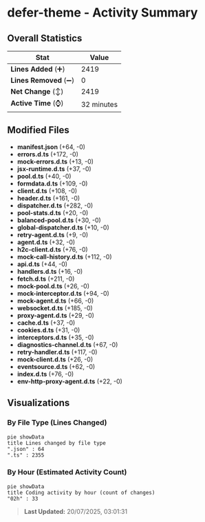 # defer-theme - Activity Summary 

## Overall Statistics

| Stat                   | Value                                                             |
| ---------------------- | ----------------------------------------------------------------- |
| **Lines Added** (➕)   | 2419                                          |
| **Lines Removed** (➖) | 0                                        |
| **Net Change** (↕)    | 2419                |
| **Active Time** (⌚)   | 32 minutes |


## Modified Files
- **manifest.json** (+64, -0)
- **errors.d.ts** (+172, -0)
- **mock-errors.d.ts** (+13, -0)
- **jsx-runtime.d.ts** (+37, -0)
- **pool.d.ts** (+40, -0)
- **formdata.d.ts** (+109, -0)
- **client.d.ts** (+108, -0)
- **header.d.ts** (+161, -0)
- **dispatcher.d.ts** (+282, -0)
- **pool-stats.d.ts** (+20, -0)
- **balanced-pool.d.ts** (+30, -0)
- **global-dispatcher.d.ts** (+10, -0)
- **retry-agent.d.ts** (+9, -0)
- **agent.d.ts** (+32, -0)
- **h2c-client.d.ts** (+76, -0)
- **mock-call-history.d.ts** (+112, -0)
- **api.d.ts** (+44, -0)
- **handlers.d.ts** (+16, -0)
- **fetch.d.ts** (+211, -0)
- **mock-pool.d.ts** (+26, -0)
- **mock-interceptor.d.ts** (+94, -0)
- **mock-agent.d.ts** (+66, -0)
- **websocket.d.ts** (+185, -0)
- **proxy-agent.d.ts** (+29, -0)
- **cache.d.ts** (+37, -0)
- **cookies.d.ts** (+31, -0)
- **interceptors.d.ts** (+35, -0)
- **diagnostics-channel.d.ts** (+67, -0)
- **retry-handler.d.ts** (+117, -0)
- **mock-client.d.ts** (+26, -0)
- **eventsource.d.ts** (+62, -0)
- **index.d.ts** (+76, -0)
- **env-http-proxy-agent.d.ts** (+22, -0)

## Visualizations

### By File Type (Lines Changed)

```mermaid
pie showData
title Lines changed by file type
".json" : 64
".ts" : 2355
```

### By Hour (Estimated Activity Count)

```mermaid
pie showData
title Coding activity by hour (count of changes)
"02h" : 33
```


> **Last Updated:** 20/07/2025, 03:01:31